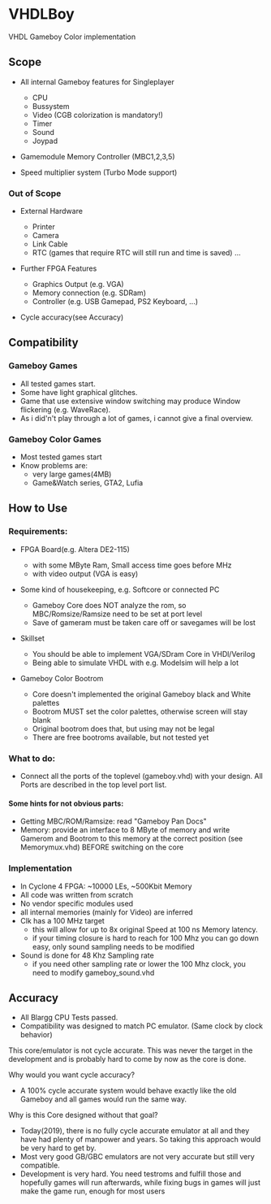 # VHDLBoy
VHDL Gameboy Color implementation

## Scope
- All internal Gameboy features for Singleplayer
  - CPU
  - Bussystem
  - Video (CGB colorization is mandatory!)
  - Timer
  - Sound
  - Joypad

- Gamemodule Memory Controller (MBC1,2,3,5)
- Speed multiplier system (Turbo Mode support)

### Out of Scope
- External Hardware
  - Printer
  - Camera
  - Link Cable
  - RTC (games that require RTC will still run and time is saved)
  ...

- Further FPGA Features
  - Graphics Output (e.g. VGA)
  - Memory connection (e.g. SDRam)
  - Controller (e.g. USB Gamepad, PS2 Keyboard, ...)

- Cycle accuracy(see Accuracy)

## Compatibility

### Gameboy Games

- All tested games start.
- Some have light graphical glitches.
- Game that use extensive window switching may produce Window flickering (e.g. WaveRace).
- As i did'n't play through a lot of games, i cannot give a final overview.

### Gameboy Color Games

- Most tested games start
- Know problems are:
  - very large games(4MB)
  - Game&Watch series, GTA2, Lufia

## How to Use

### Requirements:
- FPGA Board(e.g. Altera DE2-115)
  - with some MByte Ram, Small access time goes before MHz
  - with video output (VGA is easy)

- Some kind of housekeeping, e.g. Softcore or connected PC
  - Gameboy Core does NOT analyze the rom, so MBC/Romsize/Ramsize need to be set at port level
  - Save of gameram must be taken care off or savegames will be lost

- Skillset
  - You should be able to implement VGA/SDram Core in VHDl/Verilog
  - Being able to simulate VHDL with e.g. Modelsim will help a lot
  
- Gameboy Color Bootrom
   - Core doesn't implemented the original Gameboy black and White palettes
   - Bootrom MUST set the color palettes, otherwise screen will stay blank
   - Original bootrom does that, but using may not be legal
   - There are free bootroms available, but not tested yet

### What to do:
- Connect all the ports of the toplevel (gameboy.vhd) with your design. All Ports are described in the top level port list.

#### Some hints for not obvious parts:
- Getting MBC/ROM/Ramsize: read "Gameboy Pan Docs"
- Memory: provide an interface to 8 MByte of memory and write Gamerom and Bootrom to this memory at the correct position (see Memorymux.vhd) BEFORE switching on the core

### Implementation
- In Cyclone 4 FPGA: ~10000 LEs, ~500Kbit Memory
- All code was written from scratch
- No vendor specific modules used
- all internal memories (mainly for Video) are inferred
- Clk has a 100 MHz target
  - this will allow for up to 8x original Speed at 100 ns Memory latency.
  - if your timing closure is hard to reach for 100 Mhz you can go down easy, only sound sampling needs to be modified
- Sound is done for 48 Khz Sampling rate
  - if you need other sampling rate or lower the 100 Mhz clock, you need to modify gameboy_sound.vhd

## Accuracy

- All Blargg CPU Tests passed.
- Compatibility was designed to match PC emulator. (Same clock by clock behavior)

This core/emulator is not cycle accurate. This was never the target in the development and is probably hard to come by now as the core is done.

Why would you want cycle accuracy?
- A 100% cycle accurate system would behave exactly like the old Gameboy and all games would run the same way.

Why is this Core designed without that goal?
- Today(2019), there is no fully cycle accurate emulator at all and they have had plenty of manpower and years. So taking this approach would be very hard to get by.
- Most very good GB/GBC emulators are not very accurate but still very compatible.
- Development is very hard. You need testroms and fulfill those and hopefully games will run afterwards, while fixing bugs in games will just make the game run, enough for most users


